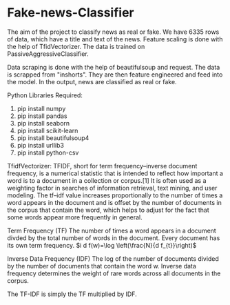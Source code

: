 # Fake-news-Classifier
The aim of the project to classify news as real or fake. We have 6335 rows of data, which have a title and text of the news. Feature scaling is done with the help of TfidVectorizer. The data is trained on PassiveAggressiveClassifier. 

Data scraping is done with the help of beautifulsoup and request. The data is scrapped from "inshorts". They are then feature engineered and feed into the model. In the output, news are classified as real or fake.

Python Libraries Required:
1. pip install numpy
2. pip install pandas
3. pip install seaborn
4. pip install scikit-learn
5. pip install beautifulsoup4
6. pip install urllib3
7. pip install python-csv

TfidfVectorizer:
TFIDF, short for term frequency–inverse document frequency, is a numerical statistic that is intended to reflect how important a word is to a document in a collection or corpus.[1] It is often used as a weighting factor in searches of information retrieval, text mining, and user modeling. The tf–idf value increases proportionally to the number of times a word appears in the document and is offset by the number of documents in the corpus that contain the word, which helps to adjust for the fact that some words appear more frequently in general.

Term Frequency (TF)
The number of times a word appears in a document divded by the total number of words in the document. Every document has its own term frequency.
$i d f(w)=\log \left(\frac{N}{d f_{t}}\right)$

Inverse Data Frequency (IDF)
The log of the number of documents divided by the number of documents that contain the word w. Inverse data frequency determines the weight of rare words across all documents in the corpus.

The TF-IDF is simply the TF multiplied by IDF.
